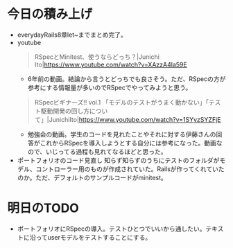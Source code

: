 # 今日の積み上げ
- everydayRails8章let~までまとめ完了。
- youtube
  > RSpecとMinitest、使うならどっち？|Junichi Ito|https://www.youtube.com/watch?v=XAzzA4la59E  
  -   6年前の動画。結論から言うとどっちでも良さそう。ただ、RSpecの方が参考にする情報量が多いのでRSpecでやってみようと思う。
  > RSpecビギナーズ!! vol.1 「モデルのテストがうまく動かない」「テスト駆動開発の回し方について」|JunichiIto|https://www.youtube.com/watch?v=1SYyzSYZFjE  
  -  勉強会の動画。学生のコードを見れたことやそれに対する伊藤さんの回答がこれからRSpecを導入しようとする自分には参考になった。動画なので、いじってる過程も見れてなるほどと思った。
- ポートフォリオのコード見直し
  知らず知らずのうちにテストのフォルダがモデル、コントローラー用のものが作成されていた。Railsが作ってくれていたのか。ただ、デフォルトのサンプルコードがminitest。

# 明日のTODO
- ポートフォリオにRSpecの導入。テストひとつでいいから通したい。テキストに沿ってuserモデルをテストすることにする。
